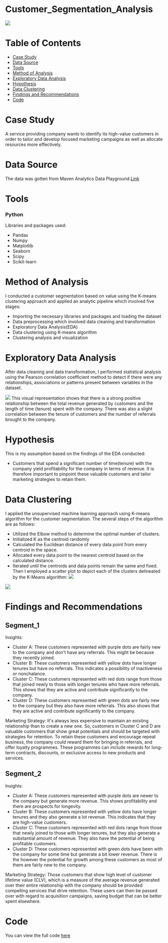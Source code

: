 # Customer_Segmentation_Analysis
![](Introductory_Image.png)
# Table of Contents
- [Case Study](#case-study)
- [Data Source](#data-source)
- [Tools](#tools)
- [Method of Analysis](#method-of-analysis)
- [Exploratory Data Analysis](#exploratory-data-analysis)
- [Hypothesis](#hypothesis)
- [Data Clustering](#data-clustering)
- [Findings and Recommendations](#findings-and-recommendations)
- [Code](#code)

# Case Study
A service providing company wants to identify its high-value customers in order to tailor and develop focused marketing campaigns as well as allocate resources more effectively.
# Data Source
The data was gotten from Maven Analytics Data Playground.[Link](https://mavenanalytics.io/data-playground?search=customer%20churn)
# Tools
### Python
Libraries and packages used:
- Pandas
- Numpy
- Matplotlib
- Seaborn
- Scipy
- Scikit-learn
# Method of Analysis
I conducted a customer segmentation based on value using the K-means clustering approach and applied an analytic pipeline which involved five stages:
- Importing the necessary libraries and packages and loading the dataset
- Data preprocessing which involved data cleaning and transformation
- Exploratory Data Analysis(EDA)
- Data clustering using K-means algorithm
- Clustering analysis and visualization
# Exploratory Data Analysis
After data cleaning and data transformation, I performed statistical analysis using the Pearson correlation coefficient method to detect if there were any relationships, associations or patterns present between variables in the dataset.

![](Correlation_Heatmap.png)
This visual representation shows that there is a strong positive relationship between the total revenue generated by customers and the length of time (tenure) spent with the company. There was also a slight correlation between the tenure of customers and the number of referrals brought to the company.
# Hypothesis
This is my assumption based on the findings of the EDA conducted:
- Customers that spend a significant number of time(tenure) with the company yield profitability for the company in terms of revenue.
It is therefore important to pinpoint these valuable customers and tailor marketing strategies to retain them.
# Data Clustering
I applied the unsupervised machine learning approach using K-means algorithm for the customer segmentation. The several steps of the algorithm are as follows:
- Utilized the Elbow method to determine the optimal number of clusters.
- Initialized K as the centroid randomly
- Calculated the Euclidean distance of every data point from every centroid in the space.
- Allocated every data point to the nearest centroid based on the calculated distance.
- Iterated until the centroids and data points remain the same and fixed.
Then I employed a scatter plot to depict each of the clusters delineated by the K-Means algorithm:
![](Segment_1.png)

![](Segment_2.png)

# Findings and Recommendations
## Segment_1
Insights:
- Cluster A: These customers represented with purple dots are fairly new to the company and don't have any referrals. This might be because they recently joined.
- Cluster B: These customers represented with yellow dots have longer tenures but have no referrals. This indicates a possibility of inactiveness or nonchalance.
- Cluster C: These customers represented with red dots range from those that joined newly to those with longer tenures who have more referrals. This shows that they are active and contribute significantly to the company.
- Cluster D: These customers represented with green dots are fairly new to the company but they also have more referrals. This also shows that they are active and contribute significantly to the company.

Marketing Strategy:
It's always less expensive to maintain an existing relationship than to create a new one. So, customers in Cluster C and D are valuable customers that show great potentials and should be targeted with strategies for retention. 
To retain these customers and encourage repeat business, the company could reward them for bringing in referrals, and offer loyalty programmes. These programmes can include rewards for long-term contracts, discounts, or exclusive access to new products and services. 
## Segment_2
Insights:
- Cluster A: These customers represented with purple dots are newer to the company but generate more revenue. This shows profitability and there are prospects for longevity.
- Cluster B: These customers represented with yellow dots have longer tenures and they also generate a lot revenue. This indicates that they are high-value customers.
- Cluster C: These customers represented with red dots range from those that newly joined to those with longer tenures, but they also generate a substantial amount of revenue. They also have the potential of being profitable customers.
- Cluster D: These customers represented with green dots have been with the company for some time but generate a bit lower revenue. There is the however the potential for growth among these customers as most of them are fairly new to the company.

Marketing Strategy:
Those customers that show high level of customer lifetime value (CLV), which is a measure of the average revenue generated over their entire relationship with the company should be provided compelling services that drive retention.
These users can then be passed over with regard to acquisition campaigns, saving budget that can be better spent elsewhere.
# Code
You can view the full code [here](Customer_Segmentation_Analysis.ipynb)
